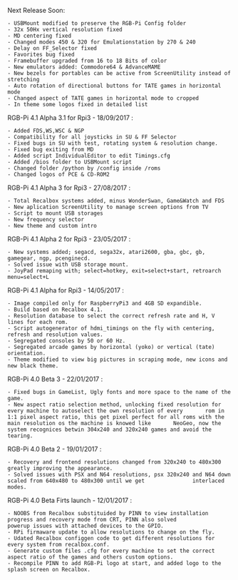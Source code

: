 Next Release Soon:

    - USBMount modified to preserve the RGB-Pi Config folder
    - 32x 50Hx vertical resolution fixed
    - MD centering fixed
    - Changed modes 450 & 320 for Emulationstation by 270 & 240  
    - Delay on FF_Selector fixed
    - Favorites bug fixed
    - Framebuffer upgraded from 16 to 18 Bits of color
    - New emulators added: Commodore64 & AdvanceMAME
    - New bezels for portables can be active from ScreenUtility instead of stretching
    - Auto rotation of directional buttons for TATE games in horizontal mode
    - Changed aspect of TATE games in horizontal mode to cropped
    - In theme some logos fixed in detailed list

RGB-Pi 4.1 Alpha 3.1 for Rpi3 - 18/09/2017 :

    - Added FDS,WS,WSC & NGP
    - Compatibility for all joysticks in SU & FF Selector
    - Fixed bugs in SU with test, rotating system & resolution change.
    - Fixed bug exiting from MD
    - Added script IndividualEditor to edit Timings.cfg
    - Added /bios folder to USBMount script
    - Changed folder /python by /config inside /roms
    - Changed logos of PCE & CD-ROM2

RGB-Pi 4.1 Alpha 3 for Rpi3 - 27/08/2017 :

    - Total Recalbox systems added, minus WonderSwan, Game&Watch and FDS
    - New aplication ScreenUtility to manage screen options from TV
    - Script to mount USB storages
    - New frequency selector
    - New theme and custom intro
    
RGB-Pi 4.1 Alpha 2 for Rpi3 - 23/05/2017 :

    - New systems added; segacd, sega32x, atari2600, gba, gbc, gb, gamegear, ngp, pcenginecd.
    - Solved issue with USB storage mount.
    - JoyPad remaping with; select=hotkey, exit=select+start, retroarch menu=select+L

RGB-Pi 4.1 Alpha for Rpi3 - 14/05/2017 :

    - Image compiled only for RaspberryPi3 and 4GB SD expandible.
    - Build based on Recalbox 4.1.
    - Resolution database to select the correct refresh rate and H, V lines for each rom.
    - Script autogenerator of hdmi_timings on the fly with centering, refresh and resolution values.
    - Segregated consoles by 50 or 60 Hz.
    - Segregated arcade games by horizontal (yoko) or vertical (tate) orientation.
    - Theme modified to view big pictures in scraping mode, new icons and new black theme.
    
RGB-Pi 4.0 Beta 3 - 22/01/2017 :

    - Fixed bugs in GameList, Ugly fonts and more space to the name of the game.
    - New aspect ratio selection method, unlocking fixed resolution for every machine to autoselect the own resolution of every       rom in 1:1 pixel aspect ratio, this get pixel perfect for all roms with the main resolution os the machine is knowed like       NeoGeo, now the system recognices betwin 304x240 and 320x240 games and avoid the tearing.

RGB-Pi 4.0 Beta 2 - 19/01/2017 :

    - Recovery and frontend resolutions changed from 320x240 to 480x300 greatly improving the appearance.
    - Solved issues with PSX and N64 resolutions, psx 320x240 and N64 down scaled from 640x480 to 480x300 until we get               interlaced modes.

RGB-Pi 4.0 Beta Firts launch - 12/01/2017 :

    - NOOBS from Recalbox substituided by PINN to view installation progress and recovery mode from CRT, PINN also solved             powerup issues with attached devices to the GPIO.
    - RPi firmaware update to allow resolutions to change on the fly.
    - Udated Recalbox configgen code to get different resolutions for every system from recalbox.conf.
    - Generate custom files .cfg for every machine to set the correct aspect ratio of the games and others custom options.
    - Recompile PINN to add RGB-Pi logo at start, and added logo to the splash screen on Recalbox.
